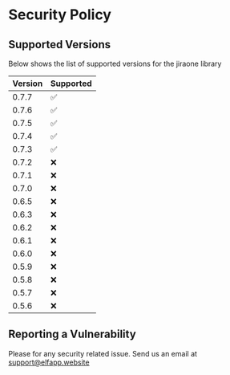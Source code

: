 # Security Policy

## Supported Versions

Below shows the list of supported versions for the jiraone library

| Version | Supported          |
|---------|--------------------|
| 0.7.7   | :white_check_mark: |
| 0.7.6   | :white_check_mark: |
| 0.7.5   | :white_check_mark: |
| 0.7.4   | :white_check_mark: |
| 0.7.3   | :white_check_mark: |
| 0.7.2   | :x:                |
| 0.7.1   | :x:                |
| 0.7.0   | :x:                |
| 0.6.5   | :x:                |
| 0.6.3   | :x:                |
| 0.6.2   | :x:                |
| 0.6.1   | :x:                |
| 0.6.0   | :x:                |
| 0.5.9   | :x:                |
| 0.5.8   | :x:                |
| 0.5.7   | :x:                |
| 0.5.6   | :x:                |

## Reporting a Vulnerability

Please for any security related issue. Send us an email at support@elfapp.website
